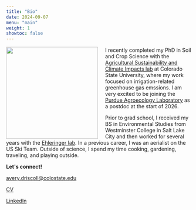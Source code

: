 ```yaml
---
title: "Bio"
date: 2024-09-07
menu: "main"
weight: 1
showtoc: false
---
```


<img align="left" 
  width="250" 
  src="/img/headshot.png"
  style="margin-right:20px;" />



I recently completed my PhD in Soil and Crop Science with the [Agricultural Sustainability and Climate Impacts lab](https://ascilab.colostate.edu/) at Colorado State University, where my work focused on irrigation-related greenhouse gas emssions. I am very excited to be joining the [Purdue Agroecology Laboratory](https://ag.purdue.edu/department/agry/lab-sites/pal/index.html) as a postdoc at the start of 2026. 

Prior to grad school, I received my BS in Environmental Studies from Westminster College in Salt Lake City and then worked for several years with the [Ehleringer lab](https://www.ehleringer.net/). In a previous career, I was an aerialist on the US Ski Team. Outside of science, I spend my time cooking, gardening, traveling, and playing outside.

**Let's connect!**

avery.driscoll@colostate.edu

[CV](/files/DriscollCV_aug2025.pdf)

[LinkedIn](https://www.linkedin.com/in/avery-driscoll-978624218/)


